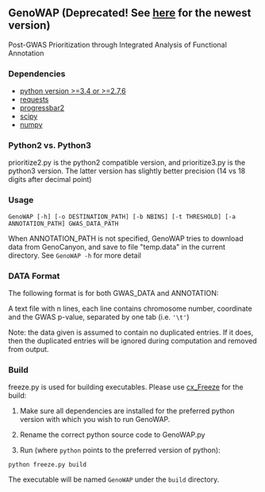 ## GenoWAP (Deprecated! See [here](https://github.com/rlpowles/GenoWAP-V1.2) for the newest version)

Post-GWAS Prioritization through Integrated Analysis of Functional Annotation

### Dependencies
- [python version >=3.4 or >=2.7,6](https://www.python.org/)
- [requests](http://docs.python-requests.org/en/latest/)
- [progressbar2](https://pypi.python.org/pypi/progressbar2)
- [scipy](http://www.scipy.org)
- [numpy](http://www.numpy.org/)

### Python2 vs. Python3
prioritize2.py is the python2 compatible version, and prioritize3.py is the python3 version. The latter version has slightly better precision (14 vs 18 digits after decimal point)

### Usage

```
GenoWAP [-h] [-o DESTINATION_PATH] [-b NBINS] [-t THRESHOLD] [-a ANNOTATION_PATH] GWAS_DATA_PATH
```

When ANNOTATION_PATH is not specified, GenoWAP tries to download data from GenoCanyon, and save to file "temp.data" in the current directory.
See `GenoWAP -h` for more detail

### DATA Format
The following format is for both GWAS_DATA and ANNOTATION:

A text file with n lines, each line contains chromosome number, coordinate and the GWAS p-value, separated by one tab (i.e. `'\t'`)

Note: the data given is assumed to contain no duplicated entries. If it does, then the duplicated entries will be ignored during computation and removed from output.

### Build
freeze.py is used for building executables. Please use [cx_Freeze](http://cx-freeze.sourceforge.net/) for the build:

1. Make sure all dependencies are installed for the preferred python version with which you wish to run GenoWAP.

2. Rename the correct python source code to GenoWAP.py

3. Run (where `python` points to the preferred version of python):
```
python freeze.py build
```

The executable will be named `GenoWAP` under the `build` directory.
